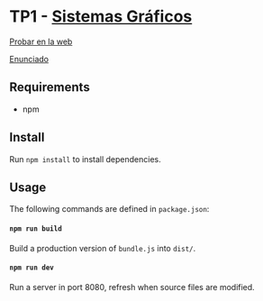 # TP1 - [Sistemas Gráficos](https://www.sistemasgraficos.xyz/)

[Probar en la web](https://tp1-sistemas-graficos.herokuapp.com)

[Enunciado](https://www.sistemasgraficos.xyz/files/trabajospracticos/2019/tp1-c2-2019.pdf)

## Requirements

* npm

## Install

Run `npm install` to install dependencies.

## Usage

The following commands are defined in `package.json`:

#### `npm run build`

Build a production version of `bundle.js` into `dist/`.

#### `npm run dev`

Run a server in port 8080, refresh when source files are modified.
